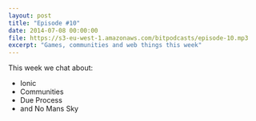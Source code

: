 ```yaml
---
layout: post
title: "Episode #10"
date: 2014-07-08 00:00:00
file: https://s3-eu-west-1.amazonaws.com/bitpodcasts/episode-10.mp3
excerpt: "Games, communities and web things this week"
---
```


This week we chat about:

* Ionic
* Communities
* Due Process
* and No Mans Sky
